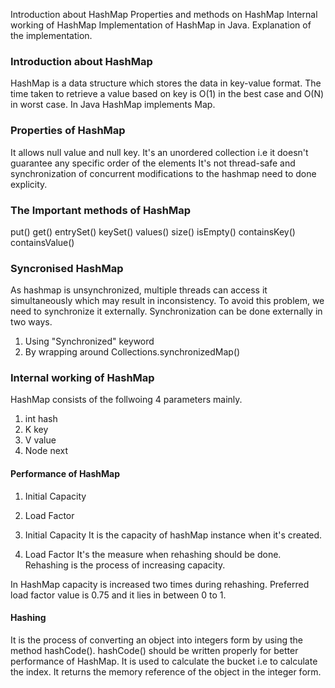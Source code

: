 Introduction about HashMap
Properties and methods on HashMap
Internal working of HashMap
Implementation of HashMap in Java.
Explanation of the implementation.

### Introduction about HashMap
HashMap is a data structure which stores the data in key-value format. The time taken to retrieve a value based on key is O(1) in the best case and O(N) in worst case. In Java HashMap implements Map.

### Properties of HashMap
It allows null value and null key.
It's an unordered collection i.e it doesn't guarantee any specific order of the elements
It's not thread-safe and synchronization of concurrent modifications to the hashmap need to done explicity.

### The Important methods of HashMap
put()
get()
entrySet()
keySet()
values()
size()
isEmpty()
containsKey()
containsValue()

### Syncronised HashMap
As hashmap is unsynchronized, multiple threads can access it simultaneously which may result in inconsistency. To avoid this problem, we need to synchronize it externally.
Synchronization can be done externally in two ways.
1. Using "Synchronized" keyword
2. By wrapping around Collections.synchronizedMap()

### Internal working of HashMap
HashMap consists of the follwoing 4 parameters mainly.
1. int hash
2. K key
3. V value
4. Node next

#### Performance of HashMap
1. Initial Capacity
2. Load Factor

1. Initial Capacity
It is the capacity of hashMap instance when it's created.

2. Load Factor
It's the measure when rehashing should be done. Rehashing is the process of increasing capacity.

In HashMap capacity is increased two times during rehashing. Preferred load factor value is 0.75 and it lies in between 0 to 1.

#### Hashing 
It is the process of converting an object into integers form by using the method hashCode().
hashCode() should be written properly for better performance of HashMap. It is used to calculate the bucket i.e to calculate the index. It returns the memory reference of the object in the integer form.



